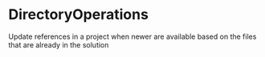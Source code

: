 # DirectoryOperations
Update references in a project when newer are available based on the files that are already in the solution
